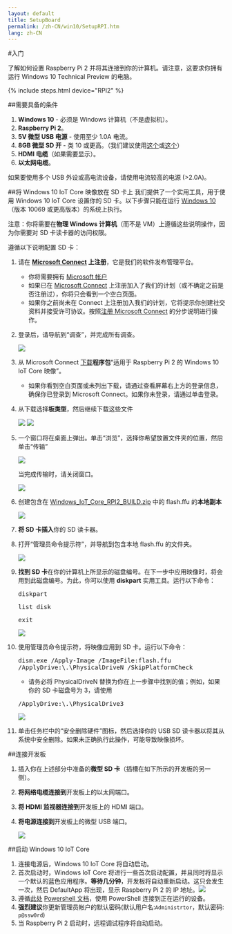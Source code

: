 ```yaml
---
layout: default
title: SetupBoard
permalink: /zh-CN/win10/SetupRPI.htm
lang: zh-CN
---
```


#入门

了解如何设置 Raspberry Pi 2 并将其连接到你的计算机。请注意，这要求你拥有运行 Windows 10 Technical Preview 的电脑。

{% include steps.html device="RPI2" %}

##需要具备的条件
1. **Windows 10** - 必须是 Windows 计算机（不是虚拟机）。
2. **Raspberry Pi 2**。
3. **5V 微型 USB 电源** - 使用至少 1.0A 电流。
4. **8GB 微型 SD 开** - 类 10 或更高。（我们建议使用[这个](http://www.amazon.com/gp/product/B00IVPU786)或[这个](http://www.amazon.com/SanDisk-Ultra-Micro-SDHC-16GB/dp/9966573445)）
5. **HDMI 电缆**（如果需要显示）。
6. **以太网电缆**。

如果要使用多个 USB 外设或高电流设备，请使用电流较高的电源 \(\>2.0A\)。


##将 Windows 10 IoT Core 映像放在 SD 卡上
我们提供了一个实用工具，用于使用 Windows 10 IoT Core 设置你的 SD 卡。以下步骤只能在运行 [Windows 10](https://insider.windows.com)（版本 10069 或更高版本）的系统上执行。

注意：你将需要在**物理 Windows 计算机**（而不是 VM）上遵循这些说明操作，因为你需要对 SD 卡读卡器的访问权限。

遵循以下说明配置 SD 卡：

1. 请在 **[Microsoft Connect](https://connect.microsoft.com/windowsembeddediot/SelfNomination.aspx?ProgramID=8558) 上注册**，它是我们的软件发布管理平台。
	* 你将需要拥有 [Microsoft 帐户](http://www.microsoft.com/zh-CN/account/default.aspx)
	* 如果已在 [Microsoft Connect](https://connect.microsoft.com/windowsembeddediot/SelfNomination.aspx?ProgramID=8558) 上注册加入了我们的计划（或不确定之前是否注册过），你将只会看到一个空白页面。
	* 如果你之前尚未在 Connect 上注册加入我们的计划，它将提示你创建社交资料并接受许可协议。按照[注册 Microsoft Connect](http://ms-iot.github.io/content/SigninMSConnect.htm) 的分步说明进行操作。

2. 登录后，请导航到“调查”，并完成所有调查。

	<img class="device-images" src="{{site.baseurl}}/images/SetupRPI/connect1.PNG">

3. 从 Microsoft Connect [下载](http://connect.microsoft.com/windowsembeddedIoT/Downloads/DownloadDetails.aspx?DownloadID=57782)**程序包**“适用于 Raspberry Pi 2 的 Windows 10 IoT Core 映像”。
	* 如果你看到空白页面或未列出下载，请通过查看屏幕右上方的登录信息，确保你已登录到 Microsoft Connect。如果你未登录，请通过单击登录。
4. 从下载选择**板类型**，然后继续下载这些文件

	<img src="{{site.baseurl}}/images/SetupRPI/connect3.PNG">

	<img src="{{site.baseurl}}/images/SetupRPI/connect4.PNG">

5. 一个窗口将在桌面上弹出。单击“浏览”，选择你希望放置文件夹的位置，然后单击“传输”

	<img src="{{site.baseurl}}/images/SetupRPI/download1.PNG">

	当完成传输时，请关闭窗口。

	<img src="{{site.baseurl}}/images/SetupRPI/download2.PNG">
6. 创建包含在 <a href="{{site.downloadurl}}" target="_blank">Windows\_IoT\_Core\_RPI2\_BUILD.zip</a> 中的 flash.ffu 的**本地副本**

	<img src="{{site.baseurl}}/images/SetupRPI/flash2.PNG">

7. **将 SD 卡插入**你的 SD 读卡器。
8. 打开“管理员命令提示符”，并导航到包含本地 flash.ffu 的文件夹。

	<img class="device-images" src="{{site.baseurl}}/images/SetupRPI/cmd.jpg">

9. **找到 SD 卡**在你的计算机上所显示的磁盘编号。在下一步中应用映像时，将会用到此磁盘编号。为此，你可以使用 **diskpart** 实用工具。运行以下命令：

	<kbd>diskpart</kbd>

	<kbd>list disk</kbd>

	<kbd>exit</kbd>

	<img  src="{{site.baseurl}}/images/SetupRPI/diskpart.PNG">

10. 使用管理员命令提示符，将映像应用到 SD 卡。运行以下命令：

	<kbd>dism.exe /Apply-Image /ImageFile:<fullpath>flash.ffu /ApplyDrive:\\.\\PhysicalDriveN /SkipPlatformCheck</fullpath></kbd>

	* 请务必将 PhysicalDriveN 替换为你在上一步骤中找到的值；例如，如果你的 SD 卡磁盘号为 3，请使用

	<kbd>/ApplyDrive:\\.\\PhysicalDrive3</kbd>

	<img  src="{{site.baseurl}}/images/SetupRPI/applyDrive.PNG">

11. 单击任务栏中的“安全删除硬件”图标，然后选择你的 USB SD 读卡器以将其从系统中安全删除。如果未正确执行此操作，可能导致映像损坏。


##连接开发板

1. 插入你在上述部分中准备的**微型 SD 卡**（插槽在如下所示的开发板的另一侧）。
2. **将网络电缆连接到**开发板上的以太网端口。
3. **将 HDMI 监视器连接到**开发板上的 HDMI 端口。
4. **将电源连接到**开发板上的微型 USB 端口。

	<img class="device-images" src="{{site.baseurl}}/images/rpi2.png">


##启动 Windows 10 IoT Core
1. 连接电源后，Windows 10 IoT Core 将自动启动。
2. 首次启动时，Windows IoT Core 将进行一些首次启动配置，并且同时将显示一个默认的蓝色应用程序。**等待几分钟**，开发板将自动重新启动。这只会发生一次，然后 DefaultApp 将出现，显示 Raspberry Pi 2 的 IP 地址。<img class="device-images" src="{{site.baseurl}}/images/DefaultAppRpi2.png">
3. 遵循<a href="{{site.baseurl}}/win10/samples/PowerShell.htm">此处</a> [Powershell 文档]({{site.baseurl}}/win10/samples/PowerShell.htm)，使用 PowerShell 连接到正在运行的设备。
4. **强烈建议**你更新管理员帐户的默认密码(默认用户名:``Administrtor``，默认密码: ``p@ssw0rd``)
5. 当 Raspberry Pi 2 启动时，远程调试程序将自动启动。
